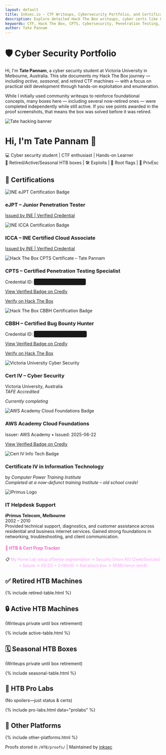 ```yaml
---
layout: default
title: Inksec.io – CTF Writeups, Cybersecurity Portfolio, and Certifications
description: Explore detailed Hack The Box writeups, cyber certs like CPTS & eJPT, and real-world experience in ethical hacking and penetration testing.
keywords: CTF, Hack The Box, CPTS, Cybersecurity, Penetration Testing, OSCP, CBBH, writeups, inksec, eJPT, infosec portfolio
author: Tate Pannam
---
```


<link rel="stylesheet" href="/assets/css/style.css">
<div class="container">
 <div class="portfolio">
  <h1 class="highlight">🛡️ Cyber Security Portfolio</h1>
<p>Hi, I'm <strong>Tate Pannam</strong>, a cyber security student at Victoria University in Melbourne, Australia. This site documents my Hack The Box journey — including <em>active</em>, <em>seasonal</em>, and <em>retired</em> CTF machines — with a focus on practical skill development through hands-on exploitation and enumeration.</p>
<p>While I initially used community writeups to reinforce foundational concepts, many boxes here — including several now-retired ones — were completed independently while still active. If you see points awarded in the proof screenshots, that means the box was solved before it was retired.</p>


<!-- Hero Banner -->
<div class="hero">
  <img src="https://raw.githubusercontent.com/inkedqt/ctf-writeups/main/assets/tate-banner.png" alt="Tate hacking banner" class="hero-banner" />
  <div class="hero-text">
    <h1>Hi, I'm <span class="highlighted">Tate Pannam</span> 👋</h1>
    <p>💻 Cyber security student | CTF enthusiast | Hands-on Learner<br />
    🧠 Retired/Active/Seasonal HTB boxes | 🛠️ Exploits | 🚩 Root flags | 🔐 PrivEsc</p>
  </div>
 <!-- Certifications -->
  <h2 class="section-title">📜 Certifications</h2>
  <div class="cert-grid">
    <!-- eJPT Card -->
    <div class="cert-card">
      <img src="https://raw.githubusercontent.com/inkedqt/ctf-writeups/main/assets/certs/ejpt.png" alt="INE eJPT Certification Badge" class="cert-img" />
      <h3>eJPT – Junior Penetration Tester</h3>
      <p><a href="https://certs.ine.com/418db589-3ab5-4b4e-9a3c-236681afa28a#acc.9iOk41zd" target="_blank">Issued by INE | Verified Credential</a></p>
    </div>
    <!-- ICCA Card -->
    <div class="cert-card">
      <img src="https://raw.githubusercontent.com/inkedqt/ctf-writeups/main/assets/certs/icca.png" alt="INE ICCA Certification Badge" class="cert-img" />
      <h3>ICCA – INE Certified Cloud Associate</h3>
      <p><a href="https://certs.ine.com/7e00ab5d-87c4-426d-b3f0-2f97dcdd19b7#acc.thj68QBy" target="_blank">Issued by INE | Verified Credential</a></p>
    </div>
  <!-- CPTS Card -->
  <div class="cert-card">
    <img src="https://raw.githubusercontent.com/inkedqt/ctf-writeups/main/assets/certs/cpts.png" alt="Hack The Box CPTS Certificate – Tate Pannam" class="cert-img" />
    <h3>CPTS – Certified Penetration Testing Specialist</h3>
    <p>
      Credential ID: <span style="background: #1a1a1a; padding: 2px 6px; border-radius: 4px;">HTBCERT-3C9B65A17A</span>
    </p>
    <p>
      <a href="https://www.credly.com/badges/3dff4822-f70f-40c8-a4b4-ee19a43b1d26/public_url" target="_blank">
        View Verified Badge on Credly
      </a>
    </p>
    <p>
      <a href="https://www.hackthebox.com/certificates" target="_blank">
        Verify on Hack The Box
      </a>
    </p>
  </div>
  <!-- CBBH Card -->
  <div class="cert-card">
    <img src="https://raw.githubusercontent.com/inkedqt/ctf-writeups/main/assets/certs/cbbh.png"
        alt="Hack The Box CBBH Certification Badge" class="cert-img" />
    <h3>CBBH – Certified Bug Bounty Hunter</h3>
    <p>
      Credential ID:
      <span style="background:#1a1a1a; padding:2px 6px; border-radius:4px;">HTBCERT-8965886BBB</span>
    </p>
    <p>
      <a href="https://www.credly.com/badges/2bbefbd8-a51a-4459-a3eb-8f42e4953f17" target="_blank" rel="noopener">
        View Verified Badge on Credly
      </a>
    </p>
    <p>
      <a href="https://www.hackthebox.com/certificates" target="_blank" rel="noopener">
        Verify on Hack The Box
      </a>
    </p>
  </div>
    <!-- Cert IV Cyber Security -->
    <div class="cert-card">
      <img src="https://raw.githubusercontent.com/inkedqt/ctf-writeups/main/assets/certs/vu-cyber.png" alt="Victoria University Cyber Security" class="cert-img" />
      <h3>Cert IV – Cyber Security</h3>
      <p>Victoria University, Australia<br /><em>TAFE Accredited</em></p>
      <p><em>Currently completing</em></p>
    </div>
    <!-- AWS Academy Cloud Foundations -->
    <div class="cert-card">
      <img
        src="https://raw.githubusercontent.com/inkedqt/ctf-writeups/main/assets/certs/aws_cloud_foundations.png"
        alt="AWS Academy Cloud Foundations Badge"
        class="cert-img"
      />
      <h3>AWS Academy Cloud Foundations</h3>
      <p>Issuer: AWS Academy • Issued: 2025-06-22</p>
      <p>
        <a href="https://www.credly.com/badges/5ddab929-392f-4e98-9a0e-4089c4a3dd90/print" target="_blank" rel="noopener">
          View Verified Badge on Credly
        </a>
      </p>
    </div>
    <!-- Cert IV in Info Tech (2003) -->
    <div class="cert-card">
      <img src="https://raw.githubusercontent.com/inkedqt/ctf-writeups/main/assets/certs/certiv-it.png" alt="Cert IV Info Tech Badge" class="cert-img" />
      <h3>Certificate IV in Information Technology</h3>
      by <em>Computer Power Training Institute</em><br />
      <em>Completed at a now-defunct training Institute – old school creds!</em></p>
    </div>
    <div class="cert-card">
      <img src="https://raw.githubusercontent.com/inkedqt/ctf-writeups/main/assets/certs/iprimus.png" alt="iPrimus Logo" class="cert-img" />
      <h3>IT Helpdesk Support</h3>
      <p><strong>iPrimus Telecom, Melbourne</strong><br />
      2002 – 2010<br />
      Provided technical support, diagnostics, and customer assistance across residential and business internet services. Gained strong foundations in networking, troubleshooting, and client communication.</p>
    </div>
  </div>
  </div>
 <!-- HTB Prep Link -->
<div class="cert-prep-link" style="margin-top: 20px;">
  <a href="prep.html" 
     style="color: #ff66c4; font-weight: bold; text-decoration: none;">
    🔗 HTB & Cert Prep Tracker
  </a>
</div> 
<p style="text-align: center; font-size: 0.9em; margin-top: 20px; margin-bottom: 0;">
  📋 
  <a href="https://github.com/inkedqt/ctf-writeups/tree/main/Other/HomeLab" style="text-decoration: none; color: #ff99ff;">
    My Home Lab setup pfSense segmentation → Security Onion AIO (Zeek/Suricata) + Splunk → AD DC + 2×Win10 → Kali attack box → SPAN mirror (em4)
  </a>
</p>
  <h2 class="section-title">✅ Retired HTB Machines</h2>
  {% include retired-table.html %}

  <h2 class="section-title">🔒 Active HTB Machines</h2>
  <p class="private-note">(Writeups private until box retirement)</p>
  {% include active-table.html %}

  <h2 class="section-title">🗓️ Seasonal HTB Boxes</h2>
  <p class="private-note">(Writeups private until box retirement)</p>
  {% include seasonal-table.html %}

  <h2 class="section-title">🏢 HTB Pro Labs</h2>
  <p class="private-note">(No spoilers—just status & certs)</p>
  {% include pro-labs.html data="prolabs" %}

  <h2 class="section-title">🧪 Other Platforms</h2>
  {% include other-platforms.html %}

  <footer>
    <p>Proofs stored in <code>/HTB/proofs/</code> | Maintained by <a href="https://github.com/inkedqt">inksec</a></p>
  </footer>
 </div>
</div>

